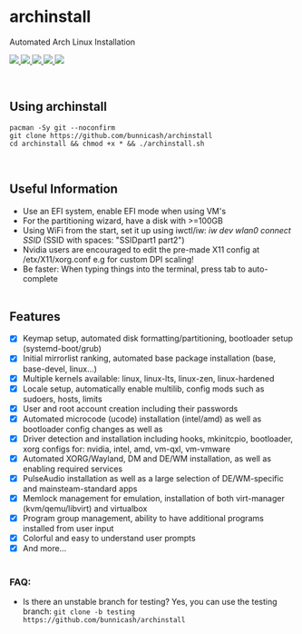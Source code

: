 # archinstall
Automated Arch Linux Installation <br>

<p>
</a>
    <a href="https://github.com/bunnicash/archinstall">
        <img src="https://img.shields.io/github/stars/bunnicash/archinstall?style=flat-square">
    </a>
    <a href="https://github.com/bunnicash/archinstall/blob/main/LICENSE">
        <img src="https://img.shields.io/github/license/bunnicash/archinstall?style=flat-square">
    </a>
    <a href="https://github.com/bunnicash/archinstall/issues">
        <img src="https://img.shields.io/github/issues/bunnicash/archinstall?style=flat-square">
    </a>
    <a href="https://github.com/bunnicash/archinstall">
        <img src="https://img.shields.io/tokei/lines/github/bunnicash/archinstall?style=flat-square">
    </a>
    <a href="https://github.com/bunnicash/archinstall">
        <img src="https://img.shields.io/github/last-commit/bunnicash/archinstall?style=flat-square">
    </a>
</p>
<br>

## Using archinstall
```
pacman -Sy git --noconfirm
git clone https://github.com/bunnicash/archinstall
cd archinstall && chmod +x * && ./archinstall.sh
```
<br>

## Useful Information
- Use an EFI system, enable EFI mode when using VM's
- For the partitioning wizard, have a disk with >=100GB
- Using WiFi from the start, set it up using iwctl/iw: *iw dev wlan0 connect SSID* (SSID with spaces: "SSIDpart1 part2")
- Nvidia users are encouraged to edit the pre-made X11 config at /etx/X11/xorg.conf e.g for custom DPI scaling!
- Be faster: When typing things into the terminal, press tab to auto-complete <br><br>

## Features
- [x] Keymap setup, automated disk formatting/partitioning, bootloader setup (systemd-boot/grub)
- [x] Initial mirrorlist ranking, automated base package installation (base, base-devel, linux...)
- [x] Multiple kernels available: linux, linux-lts, linux-zen, linux-hardened
- [x] Locale setup, automatically enable multilib, config mods such as sudoers, hosts, limits
- [x] User and root account creation including their passwords
- [x] Automated microcode (ucode) installation (intel/amd) as well as bootloader config changes as well as
- [x] Driver detection and installation including hooks, mkinitcpio, bootloader, xorg configs for: nvidia, intel, amd, vm-qxl, vm-vmware
- [x] Automated XORG/Wayland, DM and DE/WM installation, as well as enabling required services
- [x] PulseAudio installation as well as a large selection of DE/WM-specific and mainsteam-standard apps
- [x] Memlock management for emulation, installation of both virt-manager (kvm/qemu/libvirt) and virtualbox
- [x] Program group management, ability to have additional programs installed from user input
- [x] Colorful and easy to understand user prompts
- [x] And more... <br><br>

### FAQ:
- Is there an unstable branch for testing? Yes, you can use the testing branch: `git clone -b testing https://github.com/bunnicash/archinstall` <br><br>